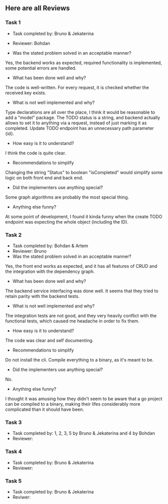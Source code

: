 ## Here are all Reviews

### Task 1

* Task completed by: Bruno & Jekaterina
* Reviewer: Bohdan

* Was the stated problem solved in an acceptable manner?

Yes, the backend works as expected, required functionality is implemented, some potential errors are handled.


* What has been done well and why?

The code is well-written.
For every request, it is checked whether the received key exists.


* What is not well implemented and why?

Type declarations are all over the place, I think it would be reasonable to add a "model" package. 
The TODO status is a string, and backend actually allows to set it to anything via a request, instead of just marking it as completed. Update TODO endpoint has an unnecessary path parameter {id}.


* How easy is it to understand?

I think the code is quite clear.


* Recommendations to simplify

Changing the string "Status" to boolean "isCompleted" would simplify some logic on both front end and back end.



* Did the implementers use anything special?

Some graph algorithms are probably the most special thing.


* Anything else funny?

At some point of development, I found it kinda funny when the create TODO endpoint was expecting the whole object (including the ID).



### Task 2 

* Task completed by: Bohdan & Artem
* Reviewer: Bruno
* Was the stated problem solved in an acceptable manner?

Yes, the front end works as expected, and it has all features of CRUD and the integration with the dependency graph.

* What has been done well and why?

The backend service interfacing was done well. It seems that they tried to retain parity with the backend tests.

* What is not well implemented and why?

The integration tests are not good, and they very heavily conflict with the functional tests, which caused me headache in order to fix them.

* How easy is it to understand?

The code was clear and self documenting.

* Recommendations to simplify

Do not install the cli. Compile everything to a binary, as it's meant to be.

* Did the implementers use anything special?

No.

* Anything else funny?

I thought it was amusing how they didn't seem to be aware that a go project can be compiled to a binary, making their lifes considerably more complicated than it should have been.

### Task 3 

* Task completed by: 1, 2, 3, 5 by Bruno & Jekaterina and 4 by Bohdan
* Reviewer:

### Task 4 

* Task completed by: Bruno & Jekaterina
* Reviewer:

### Task 5 

* Task completed by: Bruno & Jekaterina
* Reviwer:
